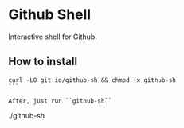 Github Shell
============

Interactive shell for Github.

How to install
--------------

````
curl -LO git.io/github-sh && chmod +x github-sh
```

After, just run ``github-sh``

````
./github-sh
```